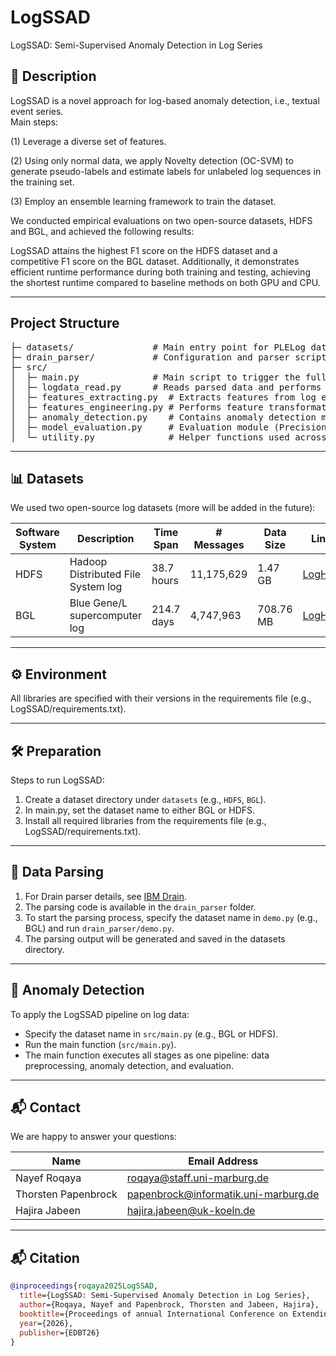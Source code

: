 # **LogSSAD**
LogSSAD: Semi-Supervised Anomaly Detection in Log Series

## 📌 Description
LogSSAD is a novel approach for log-based anomaly detection, i.e., textual event series.  
Main steps:

(1) Leverage a diverse set of features.  

(2) Using only normal data, we apply Novelty detection (OC-SVM) to generate pseudo-labels and estimate labels for unlabeled log sequences in the training set.  

(3) Employ an ensemble learning framework to train the dataset.  

We conducted empirical evaluations on two open-source datasets, HDFS and BGL, and achieved the following results:  

LogSSAD attains the highest F1 score on the HDFS dataset and a competitive F1 score on the BGL dataset. Additionally, it demonstrates efficient runtime performance during both training and testing, achieving the shortest runtime compared to baseline methods on both GPU and CPU.

---

## Project Structure
<pre>
├─ datasets/               # Main entry point for PLELog datasets  
├─ drain_parser/           # Configuration and parser scripts for Drain  
├─ src/  
│  ├─ main.py              # Main script to trigger the full pipeline  
│  ├─ logdata_read.py      # Reads parsed data and performs cleaning and column selection  
│  ├─ features_extracting.py  # Extracts features from log events  
│  ├─ features_engineering.py # Performs feature transformation  
│  ├─ anomaly_detection.py    # Contains anomaly detection modules  
│  ├─ model_evaluation.py     # Evaluation module (Precision, Recall, F1-score, etc.)  
│  └─ utility.py              # Helper functions used across different stages  
</pre>   
---

## 📊 Datasets
We used two open-source log datasets (more will be added in the future):

| Software System | Description                          | Time Span  | # Messages   | Data Size | Link |
|-----------------|--------------------------------------|------------|--------------|-----------|------|
| HDFS            | Hadoop Distributed File System log   | 38.7 hours | 11,175,629   | 1.47 GB   | [LogHub](https://github.com/logpai/loghub) |
| BGL             | Blue Gene/L supercomputer log        | 214.7 days | 4,747,963    | 708.76 MB | [LogHub](https://github.com/logpai/loghub)  |

---

## ⚙️ Environment
All libraries are specified with their versions in the requirements file (e.g., LogSSAD/requirements.txt).

---

## 🛠️ Preparation
Steps to run LogSSAD:

1. Create a dataset directory under `datasets` (e.g., `HDFS`, `BGL`).
2. In main.py, set the dataset name to either BGL or HDFS.
3. Install all required libraries from the requirements file (e.g., LogSSAD/requirements.txt).

---

## 📌 Data Parsing
1. For Drain parser details, see [IBM Drain](https://github.com/logpai/logparser/tree/main/logparser/Drain).
2. The parsing code is available in the `drain_parser` folder.
3. To start the parsing process, specify the dataset name in `demo.py` (e.g., BGL) and run `drain_parser/demo.py`.
4. The parsing output will be generated and saved in the datasets directory.

---

## 🚨 Anomaly Detection 
To apply the LogSSAD pipeline on log data:
* Specify the dataset name in `src/main.py` (e.g., BGL or HDFS).
* Run the main function (`src/main.py`).
* The main function executes all stages as one pipeline: data preprocessing, anomaly detection, and evaluation.

---

## 📬 Contact
We are happy to answer your questions:   

| Name               | Email Address                             |
|--------------------|-------------------------------------------|
| Nayef Roqaya       | roqaya@staff.uni-marburg.de               |
| Thorsten Papenbrock| papenbrock@informatik.uni-marburg.de      |
| Hajira Jabeen      | hajira.jabeen@uk-koeln.de                 |

---

## 📬 Citation
```bibtex
@inproceedings{roqaya2025LogSSAD,
  title={LogSSAD: Semi-Supervised Anomaly Detection in Log Series},
  author={Roqaya, Nayef and Papenbrock, Thorsten and Jabeen, Hajira},
  booktitle={Proceedings of annual International Conference on Extending Database Technology (EDBT)},
  year={2026},
  publisher={EDBT26}
}
